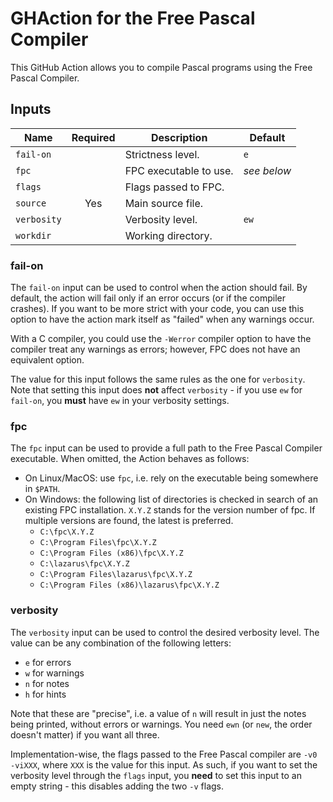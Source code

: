 # GHAction for the Free Pascal Compiler

This GitHub Action allows you to compile Pascal programs using the Free Pascal Compiler.

## Inputs

| Name        | Required | Description            | Default     |
| ----------- | :------: | ---------------------- | ----------- |
| `fail-on`   |          | Strictness level.      | `e`         |
| `fpc`       |          | FPC executable to use. | _see below_ |
| `flags`     |          | Flags passed to FPC.   |             |
| `source`    | Yes      | Main source file.      |             |
| `verbosity` |          | Verbosity level.       | `ew`        |
| `workdir`   |          | Working directory.     |             |

### fail-on

The `fail-on` input can be used to control when the action should fail.
By default, the action will fail only if an error occurs (or if the compiler crashes).
If you want to be more strict with your code, you can use this option to have the action
mark itself as "failed" when any warnings occur.

With a C compiler, you could use the `-Werror` compiler option to have the compiler treat any
warnings as errors; however, FPC does not have an equivalent option.

The value for this input follows the same rules as the one for `verbosity`.
Note that setting this input does **not** affect `verbosity` - if you use `ew` for `fail-on`,
you **must** have `ew` in your verbosity settings.

### fpc

The `fpc` input can be used to provide a full path to the Free Pascal Compiler executable.
When omitted, the Action behaves as follows:
- On Linux/MacOS: use `fpc`, i.e. rely on the executable being somewhere in `$PATH`.
- On Windows: the following list of directories is checked in search of an existing FPC installation.
  `X.Y.Z` stands for the version number of fpc. If multiple versions are found, the latest is preferred.
  * `C:\fpc\X.Y.Z`
  * `C:\Program Files\fpc\X.Y.Z`
  * `C:\Program Files (x86)\fpc\X.Y.Z`
  * `C:\lazarus\fpc\X.Y.Z`
  * `C:\Program Files\lazarus\fpc\X.Y.Z`
  * `C:\Program Files (x86)\lazarus\fpc\X.Y.Z`

### verbosity

The `verbosity` input can be used to control the desired verbosity level.
The value can be any combination of the following letters:
- `e` for errors
- `w` for warnings
- `n` for notes
- `h` for hints

Note that these are "precise", i.e. a value of `n` will result in just the notes being printed,
without errors or warnings. You need `ewn` (or `new`, the order doesn't matter) if you want all three.

Implementation-wise, the flags passed to the Free Pascal compiler are `-v0 -viXXX`,
where `XXX` is the value for this input.
As such, if you want to set the verbosity level through the `flags` input,
you **need** to set this input to an empty string - this disables adding the two `-v` flags.

